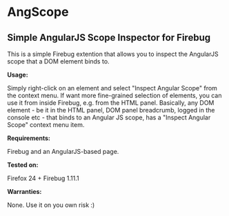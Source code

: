 AngScope
========

## Simple AngularJS Scope Inspector for Firebug

This is a simple Firebug extention that allows you to inspect the AngularJS scope that a DOM element binds to.

__Usage:__

Simply right-click on an element and select "Inspect Angular Scope" from the context menu. 
If want more fine-grained selection of elements, you can use it from inside Firebug, e.g. from the HTML panel.
Basically, any DOM element - be it in the HTML panel, DOM panel breadcrumb, logged in the console etc - that binds to 
an Angular JS scope, has a "Inspect Angular Scope" context menu item.

__Requirements:__

Firebug and an AngularJS-based page.

__Tested on:__

Firefox 24 + Firebug 1.11.1

__Warranties:__

None. Use it on you own risk :)
